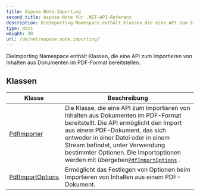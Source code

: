 ```yaml
---
title: Aspose.Note.Importing
second_title: Aspose.Note für .NET-API-Referenz
description: DieImporting Namespace enthält Klassen die eine API zum Importieren von Inhalten aus Dokumenten im PDFFormat bereitstellen.
type: docs
weight: 30
url: /de/net/aspose.note.importing/
---
```

DieImporting Namespace enthält Klassen, die eine API zum Importieren von Inhalten aus Dokumenten im PDF-Format bereitstellen.

## Klassen

| Klasse | Beschreibung |
| --- | --- |
| [PdfImporter](./pdfimporter/) | Die Klasse, die eine API zum Importieren von Inhalten aus Dokumenten im PDF-Format bereitstellt. Die API ermöglicht den Import aus einem PDF-Dokument, das sich entweder in einer Datei oder in einem Stream befindet, unter Verwendung bestimmter Optionen. Die Importoptionen werden mit übergeben[`PdfImportOptions`](../aspose.note.importing/pdfimportoptions/) . |
| [PdfImportOptions](./pdfimportoptions/) | Ermöglicht das Festlegen von Optionen beim Importieren von Inhalten aus einem PDF-Dokument. |


